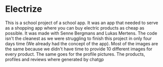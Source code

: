 # Electrize
This is a school project of a school app. It was an app that needed to serve as a shopping app where you can buy electric products as cheap as possible. It was made with Senne Bergmans and Lukas Mertens. The code isn't the cleanest as we were struggling to finish this project in only four days time (We already had the concept of the app). Most of the images are the same because we didn't have time to provide 10 different images for every product. The same goes for the profile pictures. The products, profiles and reviews where generated by chatgp
